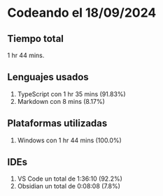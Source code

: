 # Codeando el 18/09/2024

## Tiempo total
1 hr 44 mins.

## Lenguajes usados
1. TypeScript con 1 hr 35 mins (91.83%)
1. Markdown con 8 mins (8.17%)

## Plataformas utilizadas
1. Windows con 1 hr 44 mins (100.0%)

## IDEs
1. VS Code un total de 1:36:10 (92.2%)
1. Obsidian un total de 0:08:08 (7.8%)
